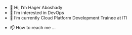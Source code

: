 - 👋 Hi, I’m Hager Aboshady
- 👀 I’m interested in DevOps
- 🌱 I’m currently Cloud Platform Development Trainee at ITI 
<!--- - 💞️ I’m looking to collaborate on ...  --->
- 📫 How to reach me ...

<!---
Hager-Aboshady/Hager-Aboshady is a ✨ special ✨ repository because its `README.md` (this file) appears on your GitHub profile.
You can click the Preview link to take a look at your changes.
--->
